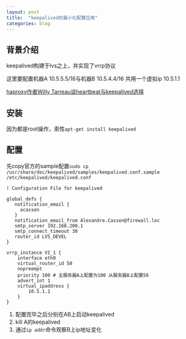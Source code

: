 ```yaml
---
layout: post
title:  "keepalived的最小化配置应用"
categories: blog
---
```


背景介绍
----------
keepalived构建于lvs之上，并实现了vrrp协议

这里要配置机器A 10.5.5.5/16与机器B 10.5.4.4/16 共用一个虚拟ip 10.5.1.1

[haproxy作者Willy Tarreau谈heartbeat与keepalived选择](http://www.formilux.org/archives/haproxy/1003/3259.html)

安装
---------
因为都是root操作，索性`apt-get install keepalived`


配置
--------
先copy官方的sample配置`sudo cp /usr/share/doc/keepalived/samples/keepalived.conf.sample /etc/keepalived/keepalived.conf`

    ! Configuration File for keepalived

    global_defs {
       notification_email {
         acassen
       }
       notification_email_from Alexandre.Cassen@firewall.loc
       smtp_server 192.168.200.1
       smtp_connect_timeout 30
       router_id LVS_DEVEL
    }

    vrrp_instance VI_1 {
        interface eth0
        virtual_router_id 50
        nopreempt
        priority 100 # 主服务器A上配置为100 从服务器B上配置50
        advert_int 1
        virtual_ipaddress {
            10.5.1.1
        }
    }

1. 配置完毕之后分别在AB上启动keepalived
2. kill A的keepalived
3. 通过`ip addr`命令观察B上ip地址变化
